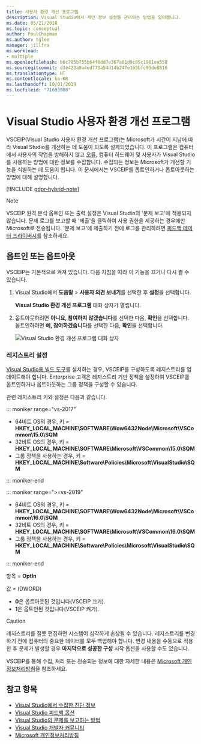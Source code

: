 ```yaml
---
title: 사용자 환경 개선 프로그램
description: Visual Studio에서 개인 정보 설정을 관리하는 방법을 알아봅니다.
ms.date: 05/21/2018
ms.topic: conceptual
author: PoulChapman
ms.author: tglee
manager: jillfra
ms.workload:
- multiple
ms.openlocfilehash: b6c785b755b64f0dd7e367a01d9c05c1981ea558
ms.sourcegitcommit: d3e423a9a4ed773a54d14b247e1b5bfc95de8816
ms.translationtype: HT
ms.contentlocale: ko-KR
ms.lasthandoff: 10/01/2019
ms.locfileid: "71693008"
---
```

# <a name="visual-studio-customer-experience-improvement-program"></a>Visual Studio 사용자 환경 개선 프로그램

VSCEIP(Visual Studio 사용자 환경 개선 프로그램)는 Microsoft가 시간이 지남에 따라 Visual Studio를 개선하는 데 도움이 되도록 설계되었습니다. 이 프로그램은 컴퓨터에서 사용자의 작업을 방해하지 않고 [오류](../ide/diagnostic-data-collection.md), 컴퓨터 하드웨어 및 사용자가 Visual Studio를 사용하는 방법에 대한 정보를 수집합니다. 수집되는 정보는 Microsoft가 개선할 기능을 식별하는 데 도움이 됩니다. 이 문서에서는 VSCEIP를 옵트인하거나 옵트아웃하는 방법에 대해 설명합니다.

[!INCLUDE [gdpr-hybrid-note](../misc/includes/gdpr-hybrid-note.md)]
> [!NOTE]
> VSCEIP 원격 분석 옵트인 또는 출력 설정은 Visual Studio의 '문제 보고'에 적용되지 않습니다. 문제 로그를 보고할 때 '제출'을 클릭하여 사용 권한을 제공하는 경우에만 Microsoft로 전송됩니다. '문제 보고'에 제출하기 전에 로그를 관리하려면 [피드백 데이터 프라이버시](./developer-community-privacy.md)를 참조하세요.

## <a name="opt-in-or-out"></a>옵트인 또는 옵트아웃

VSCEIP는 기본적으로 켜져 있습니다. 다음 지침을 따라 이 기능을 끄거나 다시 켤 수 있습니다.

1. Visual Studio에서 **도움말** > **사용자 의견 보내기**를 선택한 후 **설정**을 선택합니다.

   **Visual Studio 환경 개선 프로그램** 대화 상자가 열립니다.

1. 옵트아웃하려면 **아니요, 참여하지 않겠습니다**를 선택한 다음, **확인**을 선택합니다. 옵트인하려면 **예, 참여하겠습니다**를 선택한 다음, **확인**을 선택합니다.

   ![Visual Studio 환경 개선 프로그램 대화 상자](media/experience-improvement-program.png)

### <a name="registry-settings"></a>레지스트리 설정

[Visual Studio용 빌드 도구](https://visualstudio.microsoft.com/downloads/#build-tools-for-visual-studio-2017)를 설치하는 경우, VSCEIP를 구성하도록 레지스트리를 업데이트해야 합니다. Enterprise 고객은 레지스트리 기반 정책을 설정하여 VSCEIP를 옵트인하거나 옵트아웃하는 그룹 정책을 구성할 수 있습니다.

관련 레지스트리 키와 설정은 다음과 같습니다.

::: moniker range="vs-2017"

- 64비트 OS의 경우, 키 = **HKEY_LOCAL_MACHINE\SOFTWARE\Wow6432Node\Microsoft\VSCommon\15.0\SQM**
- 32비트 OS의 경우, 키 = **HKEY_LOCAL_MACHINE\SOFTWARE\Microsoft\VSCommon\15.0\SQM**
- 그룹 정책을 사용하는 경우, 키 = **HKEY_LOCAL_MACHINE\Software\Policies\Microsoft\VisualStudio\SQM**

::: moniker-end

::: moniker range=">=vs-2019"

- 64비트 OS의 경우, 키 = **HKEY_LOCAL_MACHINE\SOFTWARE\Wow6432Node\Microsoft\VSCommon\16.0\SQM**
- 32비트 OS의 경우, 키 = **HKEY_LOCAL_MACHINE\SOFTWARE\Microsoft\VSCommon\16.0\SQM**
- 그룹 정책을 사용하는 경우, 키 = **HKEY_LOCAL_MACHINE\Software\Policies\Microsoft\VisualStudio\SQM**

::: moniker-end

항목 = **OptIn**

값 = (DWORD)

- **0**은 옵트아웃된 것입니다(VSCEIP 끄기).
- **1**은 옵트인된 것입니다(VSCEIP 켜기).

> [!CAUTION]
> 레지스트리를 잘못 편집하면 시스템이 심각하게 손상될 수 있습니다. 레지스트리를 변경하기 전에 컴퓨터의 중요한 데이터를 모두 백업해야 합니다. 변경 내용을 수동으로 적용한 후 문제가 발생할 경우 **마지막으로 성공한 구성** 시작 옵션을 사용할 수도 있습니다.

VSCEIP를 통해 수집, 처리 또는 전송되는 정보에 대한 자세한 내용은 [Microsoft 개인정보처리방침](https://privacy.microsoft.com/privacystatement)을 참조하세요.

## <a name="see-also"></a>참고 항목

* [Visual Studio에서 수집한 진단 정보](diagnostic-data-collection.md)
* [Visual Studio 피드백 옵션](../ide/feedback-options.md)
* [Visual Studio의 문제를 보고하는 방법](../ide/how-to-report-a-problem-with-visual-studio.md)
* [Visual Studio 개발자 커뮤니티](https://developercommunity.visualstudio.com/)
* [Microsoft 개인정보처리방침](https://privacy.microsoft.com/privacystatement)
